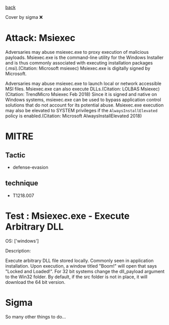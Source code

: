 [back](../index.md)

Cover by sigma :x: 

# Attack: Msiexec

 Adversaries may abuse msiexec.exe to proxy execution of malicious payloads. Msiexec.exe is the command-line utility for the Windows Installer and is thus commonly associated with executing installation packages (.msi).(Citation: Microsoft msiexec) Msiexec.exe is digitally signed by Microsoft.

Adversaries may abuse msiexec.exe to launch local or network accessible MSI files. Msiexec.exe can also execute DLLs.(Citation: LOLBAS Msiexec)(Citation: TrendMicro Msiexec Feb 2018) Since it is signed and native on Windows systems, msiexec.exe can be used to bypass application control solutions that do not account for its potential abuse. Msiexec.exe execution may also be elevated to SYSTEM privileges if the <code>AlwaysInstallElevated</code> policy is enabled.(Citation: Microsoft AlwaysInstallElevated 2018)

# MITRE
## Tactic
  - defense-evasion

## technique
  - T1218.007

# Test : Msiexec.exe - Execute Arbitrary DLL

OS: ['windows']

Description:

 Execute arbitrary DLL file stored locally. Commonly seen in application installation.
Upon execution, a window titled "Boom!" will open that says "Locked and Loaded!". For 32 bit systems change the dll_payload argument to the Win32 folder.
By default, if the src folder is not in place, it will download the 64 bit version.


# Sigma

 So many other things to do...